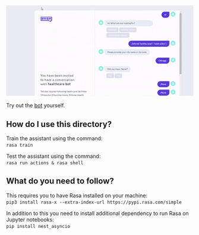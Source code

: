 ![](rasax_healthcarebot.gif)

Try out the <a href="http://35.200.162.2/guest/conversations/production/94b86ec57ab44b8ba9c2ad4abbb5bd04"> bot</a> yourself.

## How do I use this directory?
Train the assistant using the command:  
`rasa train`

Test the assistant using the command:  
`rasa run actions & rasa shell`

## What do you need to follow?

This  requires you to have Rasa installed on your machine:  
```pip3 install rasa-x --extra-index-url https://pypi.rasa.com/simple```

In addition to this you need to install additional dependency to run Rasa on Jupyter 
notebooks:  
```pip install nest_asyncio```
